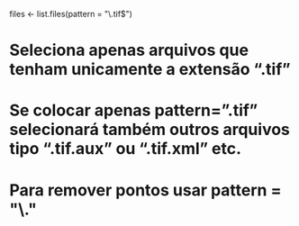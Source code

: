 files <- list.files(pattern = "\\.tif$")
# Seleciona apenas arquivos que tenham unicamente a extensão “.tif”
# Se colocar apenas pattern=”.tif” selecionará também outros arquivos tipo “.tif.aux” ou “.tif.xml” etc.
# Para remover pontos usar pattern = "\\."
